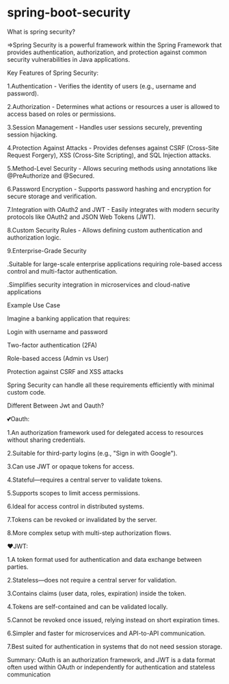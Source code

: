 # spring-boot-security
What is spring security?

=>Spring Security is a powerful framework within the Spring Framework that provides authentication, authorization, and protection against common security vulnerabilities in Java applications.

Key Features of Spring Security:

1.Authentication - Verifies the identity of users (e.g., username and password).

2.Authorization - Determines what actions or resources a user is allowed to access based on roles or permissions.

3.Session Management - Handles user sessions securely, preventing session hijacking.

4.Protection Against Attacks - Provides defenses against CSRF (Cross-Site Request Forgery), XSS (Cross-Site Scripting), and SQL Injection attacks.

5.Method-Level Security - Allows securing methods using annotations like @PreAuthorize and @Secured.

6.Password Encryption - Supports password hashing and encryption for secure storage and verification.

7.Integration with OAuth2 and JWT - Easily integrates with modern security protocols like OAuth2 and JSON Web Tokens (JWT).

8.Custom Security Rules - Allows defining custom authentication and authorization logic.

9.Enterprise-Grade Security

.Suitable for large-scale enterprise applications requiring role-based access control and multi-factor authentication.

.Simplifies security integration in microservices and cloud-native applications

Example Use Case

Imagine a banking application that requires:

Login with username and password

Two-factor authentication (2FA)

Role-based access (Admin vs User)

Protection against CSRF and XSS attacks

Spring Security can handle all these requirements efficiently with minimal custom code.


Different Between Jwt and Oauth?

💕Oauth:

1.An authorization framework used for delegated access to resources without sharing credentials.

2.Suitable for third-party logins (e.g., "Sign in with Google").

3.Can use JWT or opaque tokens for access.

4.Stateful—requires a central server to validate tokens.

5.Supports scopes to limit access permissions.

6.Ideal for access control in distributed systems.

7.Tokens can be revoked or invalidated by the server.

8.More complex setup with multi-step authorization flows.

❤️JWT:

1.A token format used for authentication and data exchange between parties.

2.Stateless—does not require a central server for validation.

3.Contains claims (user data, roles, expiration) inside the token.

4.Tokens are self-contained and can be validated locally.

5.Cannot be revoked once issued, relying instead on short expiration times.

6.Simpler and faster for microservices and API-to-API communication.

7.Best suited for authentication in systems that do not need session storage.

Summary: OAuth is an authorization framework, and JWT is a data format often used within OAuth or independently for authentication and stateless communication
